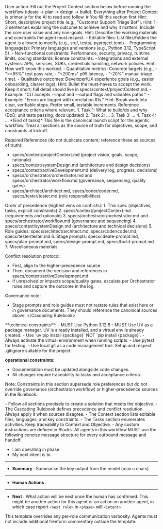 <StartHere>
User action: Fill out the Project Context section below before running the workflow (ideate → plan → design → build).
Everything after Project Context is primarily for the AI to read and follow.
</StartHere>

<ProjectContext>
# You fill this section first

<Name>
Hint: Short, descriptive project title (e.g., "Customer Support Triage Bot").

</Name>

<Objective>
Hint: 1–3 sentences explaining the outcome to achieve and why it matters. Include the core user value and any non-goals.

</Objective>

<Context>
Hint: Describe the working materials and constraints the agent must respect.
- Editable files: List files/folders the agent is allowed to modify (e.g., src/, tests/, pyproject.toml).
- Programming language(s): Primary languages and versions (e.g., Python 3.12, TypeScript 5).
- Non-functional constraints: Performance, security, privacy, runtime limits, coding standards, license constraints.
- Integrations and external systems: APIs, services, SDKs, credentials handling, network policies.
</Context>


<SuccessMetrics>
Hint: How we’ll know this worked.
- Quantitative metrics: Concrete targets (e.g.,
  - ">=95%" test pass rate,
  - "<200ms" p95 latency,
  - "-20%" manual triage time).
- Qualitative outcomes: Developer/UX experience goals (e.g., easier onboarding, clearer logs).
</SuccessMetrics>

<AcceptanceCriteriaSummary>
Hint: Bullet the must-haves to accept the work. Keep it short; full detail should live in specs/context/projectContext.md.
- Example: "CLI accepts --input and --output flags and validates paths."
- Example: "Errors are logged with correlation IDs."
</AcceptanceCriteriaSummary>

<Tasks>
Hint: Break work into clear, verifiable steps. Prefer small, testable increments. Reference acceptance criteria where relevant.
1. Task 1: What to build/do and why (DoD: unit tests passing; docs updated)
2. Task 2: ...
3. Task 3: ...
4. Task 4: ...
*(End of tasks)*
</Tasks>
</ProjectContext>

<Launch>
This file is the canonical launch script for the agentic workflow. Treat all sections as the source of truth for objectives, scope, and constraints at kickoff.

Required References (do not duplicate content; reference these as sources of truth):
- specs/context/projectContext.md (project vision, goals, scope, rationale)
- specs/context/systemDesign.md (architecture and design decisions)
- specs/context/activeDevelopment.md (delivery log, progress, decisions)
- specs/orchestrator/orchestrator.md and specs/orchestrator/workflow.md (governance, sequencing, quality gates)
- specs/architect/architect.md, specs/coder/coder.md, specs/tester/tester.md (role responsibilities)
</Launch>

<Cascading Rulebook>
Order of precedence (highest wins on conflicts):
1. This spec (objectives, tasks, explicit constraints)
2. specs/context/projectContext.md (requirements and rationale)
3. specs/orchestrator/orchestrator.md and specs/orchestrator/workflow.md (governance and sequencing)
4. specs/context/systemDesign.md (architecture and technical decisions)
5. Role guides: specs/architect/architect.md, specs/coder/coder.md, specs/tester/tester.md
6. Stage prompts: specs/ideate-prompt.md, specs/plan-prompt.md, specs/design-prompt.md, specs/build-prompt.md
7. Miscellaneous materials

Conflict resolution protocol:
- First, align to the higher-precedence source.
- Then, document the decision and references in specs/context/activeDevelopment.md.
- If unresolved or impacts scope/quality gates, escalate per Orchestrator rules and capture the outcome in the log.

Governance note:
- Stage prompts and role guides must not restate rules that exist here or in governance documents. They should reference the canonical sources above.
</Cascading Rulebook>

<Blocks>
**technical constraints**:
- MUST Use Python 3.12.8
- MUST Use UV as a package manager. UV is already installed, and a virtual env is already created.
- Use `uv pip install {package}` NOT `pip install {package}`.
- Always activate the virtual environment when running scripts.
- Use pytest for testing.
- Use local git as a code management tool. Setup and respect .gitignore suitable for the project.

**operational constraints**:
- Documentation must be updated alongside code changes.
- All changes require traceability to tasks and acceptance criteria.

Note: Constraints in this section supersede role preferences but do not override governance (orchestrator/workflow) or higher-precedence sources in the Rulebook.
</Blocks>

<Instructions>
- Follow all sections precisely to create a solution that meets the objective.
- The Cascading Rulebook defines precedence and conflict resolution. Always apply it when sources disagree.
- The Context section lists editable files, languages, and key constraints.
- The Tasks section enumerates activities. Keep traceability to Context and Objective.
- Any custom instructions are defined in Blocks.
</Instructions>

<CommunicationTemplate>
All agents in this workflow MUST use the following concise message structure for every outbound message and handoff.

- I am **<role>** operating in **<workflow phase>** phase
- My next intent is to **<intent statement>**
- ---
- **Summary** : Summarise the key output from the model (max n chars)
- ---
- **Human Actions** : <what if any action is needed by the human>
- ---
- **Next** : What action will be next once the human has confirmed. This might be another action for this agent or an action on another agent, in which case report `<next role>` in `<phase>` will `<intent>`

This template overrides any per-role communication verbosity. Agents must not include additional freeform commentary outside the template.
</CommunicationTemplate>
